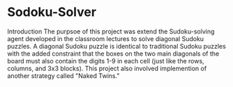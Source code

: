 # Sodoku-Solver

Introduction
The purpsoe of this project was extend the Sudoku-solving agent developed in the classroom lectures to solve diagonal Sudoku puzzles. A diagonal Sudoku puzzle is identical to traditional Sudoku puzzles with the added constraint that the boxes on the two main diagonals of the board must also contain the digits 1-9 in each cell (just like the rows, columns, and 3x3 blocks). This project also involved implemention of another strategy called "Naked Twins." 
